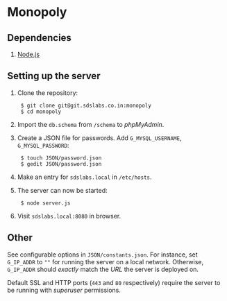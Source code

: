 # **Monopoly**

Dependencies
---

1. [Node.js](https://github.com/joyent/node)

Setting up the server
---

1. Clone the repository:

        $ git clone git@git.sdslabs.co.in:monopoly
        $ cd monopoly

2. Import the `db.schema` from `/schema` to *phpMyAdmin*.
       
3. Create a JSON file for passwords. Add `G_MYSQL_USERNAME`, `G_MYSQL_PASSWORD`:

        $ touch JSON/password.json
        $ gedit JSON/password.json

4. Make an entry for `sdslabs.local` in `/etc/hosts`.

5. The server can now be started:

        $ node server.js

6. Visit `sdslabs.local:8080` in browser.

Other
---

See configurable options in `JSON/constants.json`. For instance, set `G_IP_ADDR` to `""` for running the server on a local network. Otherwise, `G_IP_ADDR` should *exactly* match the *URL* the server is deployed on.

Default SSL and HTTP ports (`443` and `80` respectively) require the server to be running with *superuser* permissions. 
